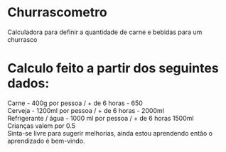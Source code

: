 # Churrascometro
 Calculadora para definir a quantidade de carne e bebidas para um churrasco

# Calculo feito a partir dos seguintes dados:

Carne - 400g por pessoa / + de 6 horas - 650
<br>
Cerveja - 1200ml por pessoa / + de 6 horas - 2000ml
<br>
Refrigerante / água - 1000 ml por pessoa / + de 6 horas 1500ml
<br>
Crianças valem por 0.5 
<br>
Sinta-se livre para sugerir melhorias, ainda estou aprendendo então o aprendizado é bem-vindo.
